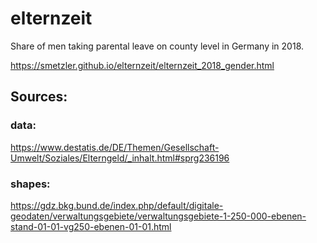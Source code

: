 # elternzeit
Share of men taking parental leave on county level in Germany in 2018.


https://smetzler.github.io/elternzeit/elternzeit_2018_gender.html



## Sources:
### data:
https://www.destatis.de/DE/Themen/Gesellschaft-Umwelt/Soziales/Elterngeld/_inhalt.html#sprg236196

### shapes:
https://gdz.bkg.bund.de/index.php/default/digitale-geodaten/verwaltungsgebiete/verwaltungsgebiete-1-250-000-ebenen-stand-01-01-vg250-ebenen-01-01.html

